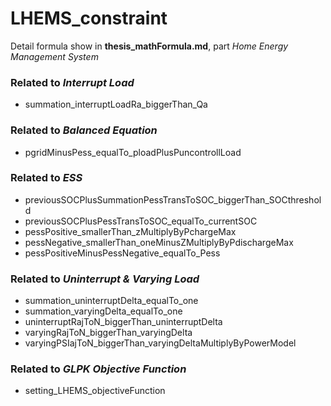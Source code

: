 # LHEMS_constraint

Detail formula show in **thesis_mathFormula.md**, part *Home Energy Management System*

### Related to *Interrupt Load*
+ summation_interruptLoadRa_biggerThan_Qa

### Related to *Balanced Equation*
+ pgridMinusPess_equalTo_ploadPlusPuncontrollLoad

### Related to *ESS*
+ previousSOCPlusSummationPessTransToSOC_biggerThan_SOCthreshold
+ previousSOCPlusPessTransToSOC_equalTo_currentSOC
+ pessPositive_smallerThan_zMultiplyByPchargeMax
+ pessNegative_smallerThan_oneMinusZMultiplyByPdischargeMax
+ pessPositiveMinusPessNegative_equalTo_Pess

### Related to *Uninterrupt & Varying Load*
+ summation_uninterruptDelta_equalTo_one
+ summation_varyingDelta_equalTo_one
+ uninterruptRajToN_biggerThan_uninterruptDelta
+ varyingRajToN_biggerThan_varyingDelta
+ varyingPSIajToN_biggerThan_varyingDeltaMultiplyByPowerModel

### Related to *GLPK Objective Function*
+ setting_LHEMS_objectiveFunction